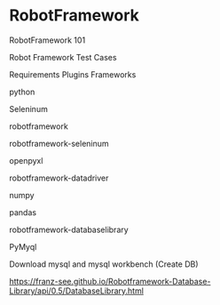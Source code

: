 # RobotFramework
RobotFramework 101

Robot Framework Test Cases

Requirements Plugins Frameworks

python

Seleninum

robotframework

robotframework-seleninum

openpyxl

robotframework-datadriver

numpy

pandas

robotframework-databaselibrary

PyMyql

Download mysql and mysql workbench (Create DB)


https://franz-see.github.io/Robotframework-Database-Library/api/0.5/DatabaseLibrary.html

